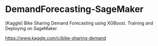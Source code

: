 # DemandForecasting-SageMaker
[Kaggle] Bike Sharing Demand Forecasting using XGBoost. Training and Deploying on SageMaker

https://www.kaggle.com/c/bike-sharing-demand